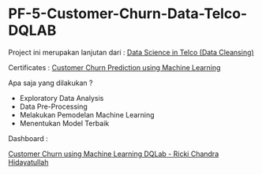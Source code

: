 # PF-5-Customer-Churn-Data-Telco-DQLAB

Project ini merupakan lanjutan dari :
[Data Science in Telco (Data Cleansing)](https://github.com/DevRichan/PF-2-Data-Science-in-Telco-Data-Cleansing-DQLAB)

Certificates : [Customer Churn Prediction using Machine Learning](https://drive.google.com/file/d/1xijpRIaRkQwpvYZCyd4sFheb_erVx2BI/view?usp=sharing)

Apa saja yang dilakukan ? 

- Exploratory Data Analysis
- Data Pre-Processing
- Melakukan Pemodelan Machine Learning
- Menentukan Model Terbaik

Dashboard : 

[Customer Churn using Machine Learning DQLab - Ricki Chandra Hidayatullah](https://www.youtube.com/watch?v=mLnboqN8l0M&ab_channel=RickiChandraHidayatullah)
